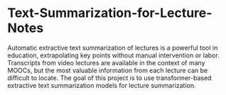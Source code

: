 # Text-Summarization-for-Lecture-Notes
Automatic extractive text summarization of lectures is a powerful tool in education, extrapolating key points without manual intervention or labor. Transcripts from video lectures are available in the context of many MOOCs, but the most valuable information from each lecture can be difficult to locate. The goal of this project is to use transformer-based extractive text summarization models for lecture summarization.
